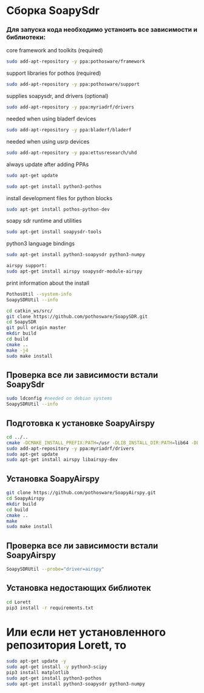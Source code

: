 # Сборка SoapySdr
### Для запуска кода необходимо устаноить все зависимости и библиотеки:
core framework and toolkits (required)
```bash
sudo add-apt-repository -y ppa:pothosware/framework
```
support libraries for pothos (required)
```bash
sudo add-apt-repository -y ppa:pothosware/support
```
supplies soapysdr, and drivers (optional)
```bash
sudo add-apt-repository -y ppa:myriadrf/drivers
```
needed when using bladerf devices
```bash
sudo add-apt-repository -y ppa:bladerf/bladerf
```
needed when using usrp devices
```bash
sudo add-apt-repository -y ppa:ettusresearch/uhd
```
always update after adding PPAs
```bash
sudo apt-get update
```
```bash
sudo apt-get install python3-pothos
```
install development files for python blocks
```bash
sudo apt-get install pothos-python-dev
```
soapy sdr runtime and utilities
```bash
sudo apt-get install soapysdr-tools
```
python3 language bindings
```bash
sudo apt-get install python3-soapysdr python3-numpy
```
```bash
airspy support:
sudo apt-get install airspy soapysdr-module-airspy
```
print information about the install
```bash
PothosUtil --system-info
SoapySDRUtil --info
```
```bash
cd catkin_ws/src/
git clone https://github.com/pothosware/SoapySDR.git
cd SoapySDR
git pull origin master
mkdir build
cd build
cmake ..
make -j4
sudo make install
```
## Проверка все ли зависимости встали SoapySdr
```bash
sudo ldconfig #needed on debian systems
SoapySDRUtil --info
```
## Подготовка к установке SoapyAirspy
```bash
cd ../..
cmake -DCMAKE_INSTALL_PREFIX:PATH=/usr -DLIB_INSTALL_DIR:PATH=lib64 -DLIB_SUFFIX=64 -DSOAPY_SDR_ROOT=/usr ..
sudo add-apt-repository -y ppa:myriadrf/drivers
sudo apt-get update
sudo apt-get install airspy libairspy-dev
```
## Установка SoapyAirspy
```bash
git clone https://github.com/pothosware/SoapyAirspy.git
cd SoapyAirspy
mkdir build
cd build
cmake ..
make
sudo make install
```
## Проверка все ли зависимости встали SoapyAirspy
```bash
SoapySDRUtil --probe="driver=airspy"
```
## Установка недостающих библиотек
```bash
cd Lorett
pip3 install -r requirements.txt
```
# Или если нет установленного репозитория Lorett, то
```bash
sudo apt-get update -y
sudo apt-get install -y python3-scipy
pip3 install matplotlib
sudo apt-get install python3-pothos
sudo apt-get install python3-soapysdr python3-numpy
```
